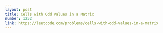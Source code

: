 ```yaml
---
layout: post
title: Cells with Odd Values in a Matrix
number: 1252
link: https://leetcode.com/problems/cells-with-odd-values-in-a-matrix
---
```

